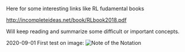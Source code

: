 Here for some interesting links like RL fudamental books

http://incompleteideas.net/book/RLbook2018.pdf

Will keep reading and summarize some difficult or important concepts.

2020-09-01
First test on image:
![Note of the Notation](https://github.com/Inception95/Expelliarmus/edit/master/Books/Images/Notation_part_I.png)
